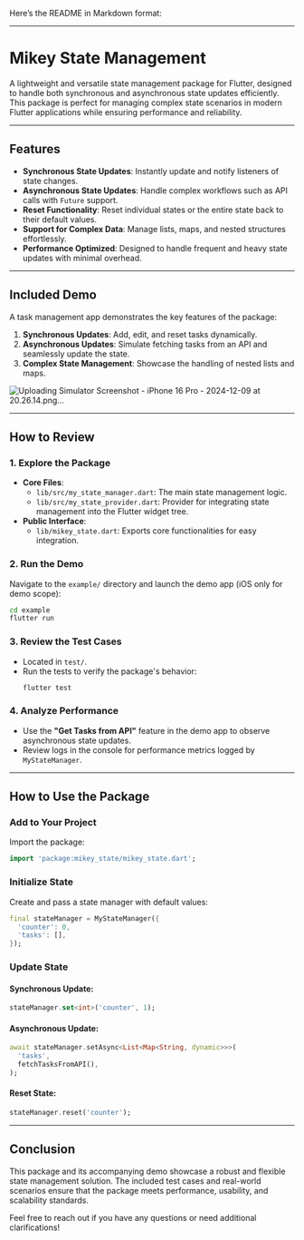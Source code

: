 Here’s the README in Markdown format:

---

# **Mikey State Management**

A lightweight and versatile state management package for Flutter, designed to handle both synchronous and asynchronous state updates efficiently. This package is perfect for managing complex state scenarios in modern Flutter applications while ensuring performance and reliability.

---

## **Features**

- **Synchronous State Updates**: Instantly update and notify listeners of state changes.
- **Asynchronous State Updates**: Handle complex workflows such as API calls with `Future` support.
- **Reset Functionality**: Reset individual states or the entire state back to their default values.
- **Support for Complex Data**: Manage lists, maps, and nested structures effortlessly.
- **Performance Optimized**: Designed to handle frequent and heavy state updates with minimal overhead.

---

## **Included Demo**

A task management app demonstrates the key features of the package:
1. **Synchronous Updates**: Add, edit, and reset tasks dynamically.
2. **Asynchronous Updates**: Simulate fetching tasks from an API and seamlessly update the state.
3. **Complex State Management**: Showcase the handling of nested lists and maps.

![Uploading Simulator Screenshot - iPhone 16 Pro - 2024-12-09 at 20.26.14.png…]()



---

## **How to Review**

### **1. Explore the Package**
- **Core Files**:
  - `lib/src/my_state_manager.dart`: The main state management logic.
  - `lib/src/my_state_provider.dart`: Provider for integrating state management into the Flutter widget tree.
- **Public Interface**:
  - `lib/mikey_state.dart`: Exports core functionalities for easy integration.

### **2. Run the Demo**
Navigate to the `example/` directory and launch the demo app (iOS only for demo scope):
```bash
cd example
flutter run
```

### **3. Review the Test Cases**
- Located in `test/`.
- Run the tests to verify the package's behavior:
  ```bash
  flutter test
  ```

### **4. Analyze Performance**
- Use the **"Get Tasks from API"** feature in the demo app to observe asynchronous state updates.
- Review logs in the console for performance metrics logged by `MyStateManager`.

---

## **How to Use the Package**

### **Add to Your Project**
Import the package:
```dart
import 'package:mikey_state/mikey_state.dart';
```

### **Initialize State**
Create and pass a state manager with default values:
```dart
final stateManager = MyStateManager({
  'counter': 0,
  'tasks': [],
});
```

### **Update State**
#### Synchronous Update:
```dart
stateManager.set<int>('counter', 1);
```

#### Asynchronous Update:
```dart
await stateManager.setAsync<List<Map<String, dynamic>>>(
  'tasks',
  fetchTasksFromAPI(),
);
```

#### Reset State:
```dart
stateManager.reset('counter');
```

---

## **Conclusion**

This package and its accompanying demo showcase a robust and flexible state management solution. The included test cases and real-world scenarios ensure that the package meets performance, usability, and scalability standards.

Feel free to reach out if you have any questions or need additional clarifications!
